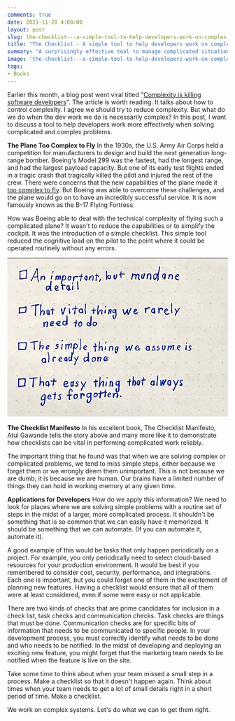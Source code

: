 ```yaml
---
comments: true
date: 2021-11-20 4:00:00
layout: post
slug: the-checklist---a-simple-tool-to-help-developers-work-on-complex-systems_
title: "The Checklist - A simple tool to help developers work on complex systems."
summary: "A surprisingly effective tool to manage complicated situations."
image: 'the-checklist---a-simple-tool-to-help-developers-work-on-complex-systems_\lead.png' 
tags:
- Books
---
```


Earlier this month, a blog post went viral titled "[Complexity is killing software developers](https://www.infoworld.com/article/3639050/complexity-is-killing-software-developers.html)". The article is worth reading. It talks about how to control complexity. I agree we should try to reduce complexity. But what do we do when the dev work we do is necessarily complex? In this post, I want to discuss a tool to help developers work more effectively when solving complicated and complex problems. 

**The Plane Too Complex to Fly**
In the 1930s, the U.S. Army Air Corps held a competition for manufacturers to design and build the next generation long-range bomber. Boeing's Model 299 was the fastest, had the longest range, and had the largest payload capacity. But one of its early test flights ended in a tragic crash that tragically killed the pilot and injured the rest of the crew. There were concerns that the new capabilities of the plane made it [too complex to fly](https://www.newyorker.com/magazine/2007/12/10/the-checklist). But Boeing was able to overcome these challenges, and the plane would go on to have an incredibly successful service. It is now famously known as the B-17 Flying Fortress.  

How was Boeing able to deal with the technical complexity of flying such a complicated plane? It wasn't to reduce the capabilities or to simplify the cockpit. It was the introduction of a simple checklist. This simple tool reduced the cognitive load on the pilot to the point where it could be operated routinely without any errors. 



[![](/img/posts/the-checklist---a-simple-tool-to-help-developers-work-on-complex-systems_/Checklist.png)](/img/posts/the-checklist---a-simple-tool-to-help-developers-work-on-complex-systems_/Checklist.png)

**The Checklist Manifesto**
In his excellent book, The Checklist Manifesto, Atul Gawande tells the story above and many more like it to demonstrate how checklists can be vital in performing complicated work reliably. 

The important thing that he found was that when we are solving complex or complicated problems, we tend to miss simple steps, either because we forget them or we wrongly deem them unimportant. This is not because we are dumb; it is because we are human. Our brains have a limited number of things they can hold in working memory at any given time. 

**Applications for Developers**
How do we apply this information? We need to look for places where we are solving simple problems with a routine set of steps in the midst of a larger, more complicated process. It shouldn't be something that is so common that we can easily have it memorized. It should be something that we can automate. (If you can automate it, automate it). 

A good example of this would be tasks that only happen periodically on a project. For example, you only periodically need to select cloud-based resources for your production environment. It would be best if you remembered to consider cost, security, performance, and integrations. Each one is important, but you could forget one of them in the excitement of planning new features. Having a checklist would ensure that all of them were at least considered, even if some were easy or not applicable. 

There are two kinds of checks that are prime candidates for inclusion in a check list, task checks and communication checks. Task checks are things that must be done. Communication checks are for specific bits of information that needs to be communicated to specific people. In your development process, you must correctly identify what needs to be done and who needs to be notified. In the midst of developing and deploying an exciting new feature, you might forget that the marketing team needs to be notified when the feature is live on the site.

Take some time to think about when your team missed a small step in a process. Make a checklist so that it doesn't happen again. Think about times when your team needs to get a lot of small details right in a short period of time. Make a checklist. 

We work on complex systems. Let's do what we can to get them right.  



